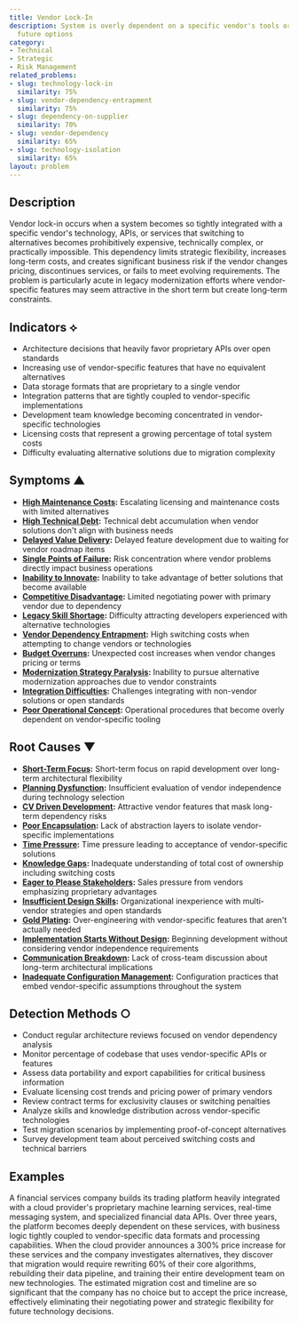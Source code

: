 ```yaml
---
title: Vendor Lock-In
description: System is overly dependent on a specific vendor's tools or APIs, limiting
  future options
category:
- Technical
- Strategic
- Risk Management
related_problems:
- slug: technology-lock-in
  similarity: 75%
- slug: vendor-dependency-entrapment
  similarity: 75%
- slug: dependency-on-supplier
  similarity: 70%
- slug: vendor-dependency
  similarity: 65%
- slug: technology-isolation
  similarity: 65%
layout: problem
---
```


## Description

Vendor lock-in occurs when a system becomes so tightly integrated with a specific vendor's technology, APIs, or services that switching to alternatives becomes prohibitively expensive, technically complex, or practically impossible. This dependency limits strategic flexibility, increases long-term costs, and creates significant business risk if the vendor changes pricing, discontinues services, or fails to meet evolving requirements. The problem is particularly acute in legacy modernization efforts where vendor-specific features may seem attractive in the short term but create long-term constraints.

## Indicators ⟡

- Architecture decisions that heavily favor proprietary APIs over open standards
- Increasing use of vendor-specific features that have no equivalent alternatives
- Data storage formats that are proprietary to a single vendor
- Integration patterns that are tightly coupled to vendor-specific implementations
- Development team knowledge becoming concentrated in vendor-specific technologies
- Licensing costs that represent a growing percentage of total system costs
- Difficulty evaluating alternative solutions due to migration complexity

## Symptoms ▲

- **[High Maintenance Costs](high-maintenance-costs.md):** Escalating licensing and maintenance costs with limited alternatives
- **[High Technical Debt](high-technical-debt.md):** Technical debt accumulation when vendor solutions don't align with business needs
- **[Delayed Value Delivery](delayed-value-delivery.md):** Delayed feature development due to waiting for vendor roadmap items
- **[Single Points of Failure](single-points-of-failure.md):** Risk concentration where vendor problems directly impact business operations
- **[Inability to Innovate](inability-to-innovate.md):** Inability to take advantage of better solutions that become available
- **[Competitive Disadvantage](competitive-disadvantage.md):** Limited negotiating power with primary vendor due to dependency
- **[Legacy Skill Shortage](legacy-skill-shortage.md):** Difficulty attracting developers experienced with alternative technologies
- **[Vendor Dependency Entrapment](vendor-dependency-entrapment.md):** High switching costs when attempting to change vendors or technologies
- **[Budget Overruns](budget-overruns.md):** Unexpected cost increases when vendor changes pricing or terms
- **[Modernization Strategy Paralysis](modernization-strategy-paralysis.md):** Inability to pursue alternative modernization approaches due to vendor constraints
- **[Integration Difficulties](integration-difficulties.md):** Challenges integrating with non-vendor solutions or open standards
- **[Poor Operational Concept](poor-operational-concept.md):** Operational procedures that become overly dependent on vendor-specific tooling

## Root Causes ▼

- **[Short-Term Focus](short-term-focus.md):** Short-term focus on rapid development over long-term architectural flexibility
- **[Planning Dysfunction](planning-dysfunction.md):** Insufficient evaluation of vendor independence during technology selection
- **[CV Driven Development](cv-driven-development.md):** Attractive vendor features that mask long-term dependency risks
- **[Poor Encapsulation](poor-encapsulation.md):** Lack of abstraction layers to isolate vendor-specific implementations
- **[Time Pressure](time-pressure.md):** Time pressure leading to acceptance of vendor-specific solutions
- **[Knowledge Gaps](knowledge-gaps.md):** Inadequate understanding of total cost of ownership including switching costs
- **[Eager to Please Stakeholders](eager-to-please-stakeholders.md):** Sales pressure from vendors emphasizing proprietary advantages
- **[Insufficient Design Skills](insufficient-design-skills.md):** Organizational inexperience with multi-vendor strategies and open standards
- **[Gold Plating](gold-plating.md):** Over-engineering with vendor-specific features that aren't actually needed
- **[Implementation Starts Without Design](implementation-starts-without-design.md):** Beginning development without considering vendor independence requirements
- **[Communication Breakdown](communication-breakdown.md):** Lack of cross-team discussion about long-term architectural implications
- **[Inadequate Configuration Management](inadequate-configuration-management.md):** Configuration practices that embed vendor-specific assumptions throughout the system

## Detection Methods ○

- Conduct regular architecture reviews focused on vendor dependency analysis
- Monitor percentage of codebase that uses vendor-specific APIs or features
- Assess data portability and export capabilities for critical business information
- Evaluate licensing cost trends and pricing power of primary vendors
- Review contract terms for exclusivity clauses or switching penalties
- Analyze skills and knowledge distribution across vendor-specific technologies
- Test migration scenarios by implementing proof-of-concept alternatives
- Survey development team about perceived switching costs and technical barriers

## Examples

A financial services company builds its trading platform heavily integrated with a cloud provider's proprietary machine learning services, real-time messaging system, and specialized financial data APIs. Over three years, the platform becomes deeply dependent on these services, with business logic tightly coupled to vendor-specific data formats and processing capabilities. When the cloud provider announces a 300% price increase for these services and the company investigates alternatives, they discover that migration would require rewriting 60% of their core algorithms, rebuilding their data pipeline, and training their entire development team on new technologies. The estimated migration cost and timeline are so significant that the company has no choice but to accept the price increase, effectively eliminating their negotiating power and strategic flexibility for future technology decisions.